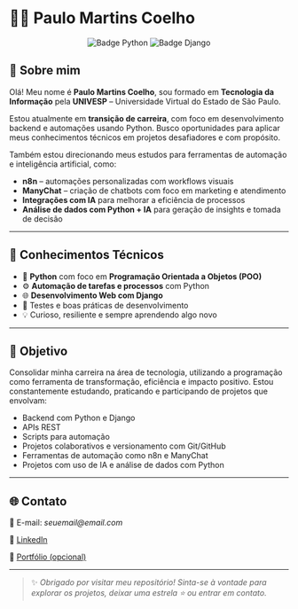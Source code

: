 <h1>👨‍💻 Paulo Martins Coelho</h1>

<p align="center">
  <img src="https://img.shields.io/badge/Desenvolvedor-Python-informational?style=flat&logo=python&color=3776AB" alt="Badge Python">
  <img src="https://img.shields.io/badge/Framework-Django-092E20?style=flat&logo=django&logoColor=white" alt="Badge Django">
</p>

<h2>🧠 Sobre mim</h2>

<p>
  Olá! Meu nome é <strong>Paulo Martins Coelho</strong>, sou formado em <strong>Tecnologia da Informação</strong> pela 
  <strong>UNIVESP</strong> – Universidade Virtual do Estado de São Paulo.
</p>

<p>
  Estou atualmente em <strong>transição de carreira</strong>, com foco em desenvolvimento backend e automações usando Python.
  Busco oportunidades para aplicar meus conhecimentos técnicos em projetos desafiadores e com propósito.
</p>

<p>
  Também estou direcionando meus estudos para ferramentas de automação e inteligência artificial, como:
</p>

<ul>
  <li><strong>n8n</strong> – automações personalizadas com workflows visuais</li>
  <li><strong>ManyChat</strong> – criação de chatbots com foco em marketing e atendimento</li>
  <li><strong>Integrações com IA</strong> para melhorar a eficiência de processos</li>
  <li><strong>Análise de dados com Python + IA</strong> para geração de insights e tomada de decisão</li>
</ul>

<hr>

<h2>🧰 Conhecimentos Técnicos</h2>

<ul>
  <li>🐍 <strong>Python</strong> com foco em <strong>Programação Orientada a Objetos (POO)</strong></li>
  <li>⚙️ <strong>Automação de tarefas e processos</strong> com Python</li>
  <li>🌐 <strong>Desenvolvimento Web com Django</strong></li>
  <li>🧪 Testes e boas práticas de desenvolvimento</li>
  <li>💡 Curioso, resiliente e sempre aprendendo algo novo</li>
</ul>

<hr>

<h2>🚀 Objetivo</h2>

<p>
  Consolidar minha carreira na área de tecnologia, utilizando a programação como ferramenta de transformação, eficiência e 
  impacto positivo. Estou constantemente estudando, praticando e participando de projetos que envolvam:
</p>

<ul>
  <li>Backend com Python e Django</li>
  <li>APIs REST</li>
  <li>Scripts para automação</li>
  <li>Projetos colaborativos e versionamento com Git/GitHub</li>
  <li>Ferramentas de automação como n8n e ManyChat</li>
  <li>Projetos com uso de IA e análise de dados com Python</li>
</ul>

<hr>

<h2>🌐 Contato</h2>

<p>📧 E-mail: <em>seuemail@email.com</em></p>
<p>🔗 <a href="https://www.linkedin.com/in/seuperfil" target="_blank">LinkedIn</a></p>
<p>📂 <a href="https://seusite.github.io" target="_blank">Portfólio (opcional)</a></p>

<hr>

<blockquote>
  ✨ <em>Obrigado por visitar meu repositório! Sinta-se à vontade para explorar os projetos, deixar uma estrela ⭐ ou entrar em contato.</em>
</blockquote>
